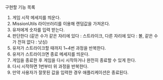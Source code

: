 구현할 기능 목록

1. 게임 시작 메세지를 띄운다.
2. MissionUtils 라이브러리를 이용해 랜덤값을 가져온다.
3. 유저에게 숫자를 입력 받는다.
4. 판단한다
   (같은 수가 같은 자리에 있다 : 스트라이크,
   다른 자리에 있다 : 볼,
   같은 수가 전혀 없다 : 낫싱)
5. 유저가 스트라이크할 때까지 1~4번 과정을 반복한다.
6. 유저가 스트라이크면 종료 메세지를 띄운다.
7. 게임을 종료한 후 게임을 다시 시작하거나 완전히 종료할 수 있게 한다.
8. 다시 시작하면 1번부터 위 과정을 반복한다.
9. 만약 사용자가 잘못된 값을 입력한 경우 애플리케이션은 종료된다.
